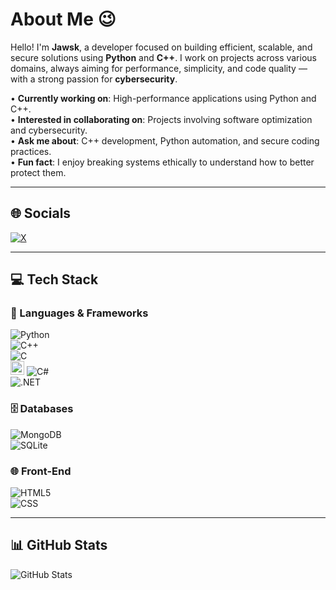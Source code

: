 # About Me 😉

Hello! I'm **Jawsk**, a developer focused on building efficient, scalable, and secure solutions using **Python** and **C++**. I work on projects across various domains, always aiming for performance, simplicity, and code quality — with a strong passion for **cybersecurity**.

• **Currently working on**: High-performance applications using Python and C++.  
• **Interested in collaborating on**: Projects involving software optimization and cybersecurity.  
• **Ask me about**: C++ development, Python automation, and secure coding practices.  
• **Fun fact**: I enjoy breaking systems ethically to understand how to better protect them.

---

## 🌐 Socials  
[![X](https://img.shields.io/badge/X-black.svg?logo=X&logoColor=white)](https://x.com/jawsk10)

---

## 💻 Tech Stack

### 🧠 Languages & Frameworks  
![Python](https://img.shields.io/badge/-Python-3776AB?style=flat&logo=python&logoColor=white)  
![C++](https://img.shields.io/badge/-C++-00599C?style=flat&logo=c%2B%2B&logoColor=white)  
![C](https://img.shields.io/badge/-C-00599C?style=flat&logo=c&logoColor=white)  
<img src="/mnt/data/d4020a52-504b-4012-865a-4090f8003b9d.png" width="22"/> ![C#](https://img.shields.io/badge/-C%23-239120?style=flat&logo=c-sharp&logoColor=white)  
![.NET](https://img.shields.io/badge/-dotnet-5C2D91?style=flat&logo=dotnet&logoColor=white)

### 🗄️ Databases  
![MongoDB](https://img.shields.io/badge/-MongoDB-4ea94b?style=flat&logo=mongodb&logoColor=white)  
![SQLite](https://img.shields.io/badge/-SQLite-07405e?style=flat&logo=sqlite&logoColor=white)

### 🌐 Front-End  
![HTML5](https://img.shields.io/badge/-HTML5-e34f26?style=flat&logo=html5&logoColor=white)  
![CSS](https://img.shields.io/badge/-CSS-1572B6?style=flat&logo=css3&logoColor=white)

---

## 📊 GitHub Stats  
![GitHub Stats](https://github-readme-stats.vercel.app/api?username=jawsk10&show_icons=true&theme=dark)
